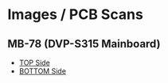 # Images / PCB Scans

## MB-78 (DVP-S315 Mainboard)

- [TOP Side](https://drive.google.com/file/d/1PtuewFOn5AX3v2IUaouIFiWc5A-ftDE2/view?usp=sharing)
- [BOTTOM Side](https://drive.google.com/file/d/1o1u1Q9HExHzftQUXNs-hJ1IGOC-FqI5C/view?usp=sharing)
